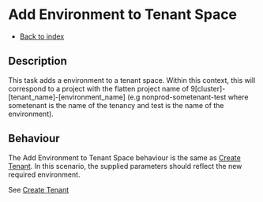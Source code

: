 # Add Environment to Tenant Space

* [Back to index](../README.md)

## Description

This task adds a environment to a tenant space.  Within this context, this will correspond to a project with the flatten project name of 9[cluster]-[tenant_name]-[environment_name] (e.g nonprod-sometenant-test where sometenant is the name of the tenancy and test is the name of the environment).

## Behaviour

The Add Environment to Tenant Space behaviour is the same as [Create Tenant](./create-tenant.md).  In this scenario, the supplied parameters should reflect the new required environment.

See  [Create Tenant](./create-tenant.md)